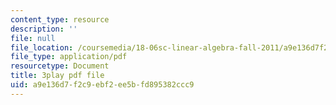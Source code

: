 ```yaml
---
content_type: resource
description: ''
file: null
file_location: /coursemedia/18-06sc-linear-algebra-fall-2011/a9e136d7f2c9ebf2ee5bfd895382ccc9_l88D4r74gtM.pdf
file_type: application/pdf
resourcetype: Document
title: 3play pdf file
uid: a9e136d7-f2c9-ebf2-ee5b-fd895382ccc9
---
```

